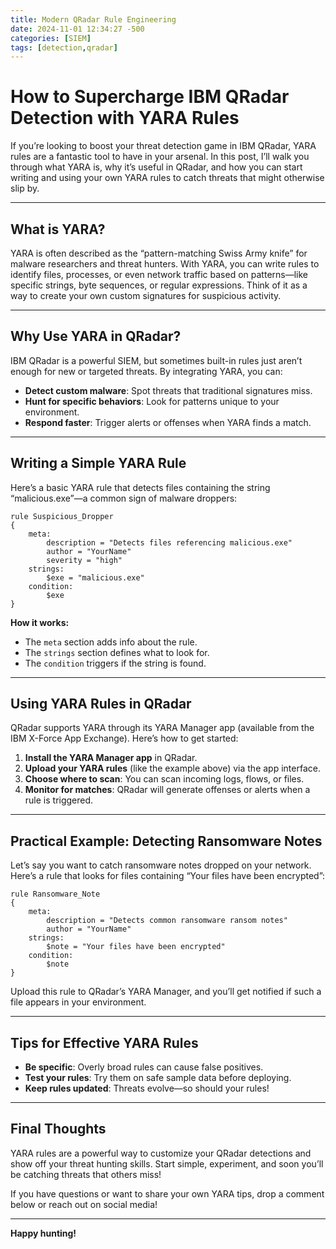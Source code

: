 ```yaml
---
title: Modern QRadar Rule Engineering
date: 2024-11-01 12:34:27 -500
categories: [SIEM]
tags: [detection,qradar]
---
```


# How to Supercharge IBM QRadar Detection with YARA Rules

If you’re looking to boost your threat detection game in IBM QRadar, YARA rules are a fantastic tool to have in your arsenal. In this post, I’ll walk you through what YARA is, why it’s useful in QRadar, and how you can start writing and using your own YARA rules to catch threats that might otherwise slip by.

---

## What is YARA?

YARA is often described as the “pattern-matching Swiss Army knife” for malware researchers and threat hunters. With YARA, you can write rules to identify files, processes, or even network traffic based on patterns—like specific strings, byte sequences, or regular expressions. Think of it as a way to create your own custom signatures for suspicious activity.

---

## Why Use YARA in QRadar?

IBM QRadar is a powerful SIEM, but sometimes built-in rules just aren’t enough for new or targeted threats. By integrating YARA, you can:

- **Detect custom malware**: Spot threats that traditional signatures miss.
- **Hunt for specific behaviors**: Look for patterns unique to your environment.
- **Respond faster**: Trigger alerts or offenses when YARA finds a match.

---

## Writing a Simple YARA Rule

Here’s a basic YARA rule that detects files containing the string “malicious.exe”—a common sign of malware droppers:

```yara
rule Suspicious_Dropper
{
    meta:
        description = "Detects files referencing malicious.exe"
        author = "YourName"
        severity = "high"
    strings:
        $exe = "malicious.exe"
    condition:
        $exe
}
```

**How it works:**

- The `meta` section adds info about the rule.
- The `strings` section defines what to look for.
- The `condition` triggers if the string is found.

---

## Using YARA Rules in QRadar

QRadar supports YARA through its YARA Manager app (available from the IBM X-Force App Exchange). Here’s how to get started:

1. **Install the YARA Manager app** in QRadar.
2. **Upload your YARA rules** (like the example above) via the app interface.
3. **Choose where to scan**: You can scan incoming logs, flows, or files.
4. **Monitor for matches**: QRadar will generate offenses or alerts when a rule is triggered.

---

## Practical Example: Detecting Ransomware Notes

Let’s say you want to catch ransomware notes dropped on your network. Here’s a rule that looks for files containing “Your files have been encrypted”:

```yara
rule Ransomware_Note
{
    meta:
        description = "Detects common ransomware ransom notes"
        author = "YourName"
    strings:
        $note = "Your files have been encrypted"
    condition:
        $note
}
```

Upload this rule to QRadar’s YARA Manager, and you’ll get notified if such a file appears in your environment.

---

## Tips for Effective YARA Rules

- **Be specific**: Overly broad rules can cause false positives.
- **Test your rules**: Try them on safe sample data before deploying.
- **Keep rules updated**: Threats evolve—so should your rules!

---

## Final Thoughts

YARA rules are a powerful way to customize your QRadar detections and show off your threat hunting skills. Start simple, experiment, and soon you’ll be catching threats that others miss!

If you have questions or want to share your own YARA tips, drop a comment below or reach out on social media!

---

**Happy hunting!**
